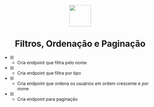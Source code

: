 <div align="center" > <img width="70vw" src="https://img.icons8.com/external-flaticons-lineal-color-flat-icons/344/external-filter-data-analytics-flaticons-lineal-color-flat-icons.png"/>
 <h1 align="center"><strong>Filtros, Ordenação e Paginação</b></strong></h1></div>

- [x] - Cria endpoint que filtra pelo nome
- [x] - Cria endpoint que filtra por tipo 
- [x] - Cria endpoint que ordena os usuários em ordem crescente e por nome 
- [x] - Cria endpoint para paginação